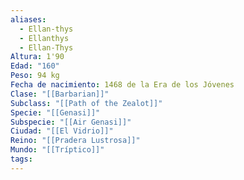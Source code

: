 ```yaml
---
aliases:
  - Ellan-thys
  - Ellanthys
  - Ellan-Thys
Altura: 1'90
Edad: "160"
Peso: 94 kg
Fecha de nacimiento: 1468 de la Era de los Jóvenes
Clase: "[[Barbarian]]"
Subclass: "[[Path of the Zealot]]"
Specie: "[[Genasi]]"
Subspecie: "[[Air Genasi]]"
Ciudad: "[[El Vidrio]]"
Reino: "[[Pradera Lustrosa]]"
Mundo: "[[Tríptico]]"
tags:
---
```

